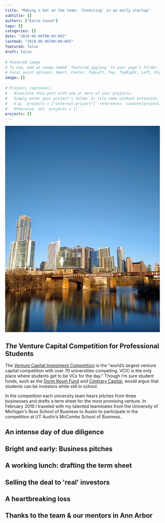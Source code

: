```yaml
---
title: "Making a bet on the team: 'Investing' in an early startup"
subtitle: []
authors: ["Katie Saund"]
tags: []
categories: []
date: "2019-06-06T00:00:00Z"
lastmod: "2019-06-06T00:00:00Z"
featured: false
draft: false

# Featured image
# To use, add an image named `featured.jpg/png` to your page's folder.
# Focal point options: Smart, Center, TopLeft, Top, TopRight, Left, Right, BottomLeft, Bottom, BottomRight
image: []

# Projects (optional).
#   Associate this post with one or more of your projects.
#   Simply enter your project's folder or file name without extension.
#   E.g. `projects = ["internal-project"]` references `content/project/deep-learning/index.md`.
#   Otherwise, set `projects = []`.
projects: []
---
```


![Beautiful Austin Texas](img/Austin_skyline.jpg)  
## *The* Venture Capital Competition for Professional Students
The [Venture Capital Investment Competition](https://www.vcic.org/) is the “world’s largest venture capital competition with over 70 universities competing. VCIC is the only place where students get to be VCs for the day.” Though I’m sure student funds, such as the [Dorm Room Fund](https://www.dormroomfund.com/) and [Contrary Capital]( https://contrarycap.com/), would argue that students can be investors while still in school.  

In the competition each university team hears pitches from three businesses and drafts a term sheet for the most promising venture. In February 2019 I traveled with my talented teammates from the University of Michigan's Ross School of Business to Austin to participate in the competition at UT Austin’s McCombs School of Business.  

## An intense day of due diligence 

## Bright and early: Business pitches

## A working lunch: drafting the term sheet

## Selling the deal to 'real' investors

## A heartbreaking loss

## Thanks to the team & our mentors in Ann Arbor 
